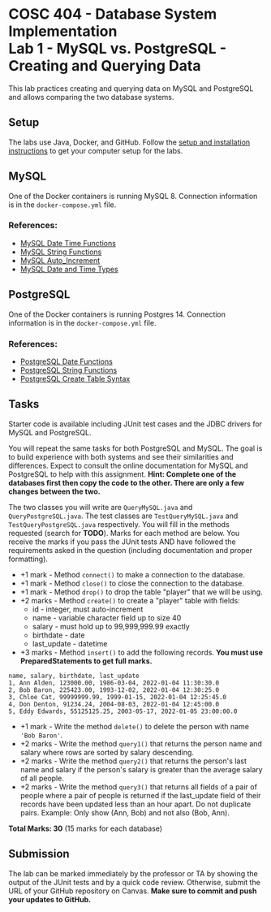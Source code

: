 # COSC 404 - Database System Implementation<br/>Lab 1 - MySQL vs. PostgreSQL - Creating and Querying Data

This lab practices creating and querying data on MySQL and PostgreSQL and allows comparing the two database systems.

## Setup

The labs use Java, Docker, and GitHub. Follow the [setup and installation instructions](https://github.com/rlawrenc/cosc_404/tree/main/labs/setup) to get your computer setup for the labs.

## MySQL

One of the Docker containers is running MySQL 8. Connection information is in the `docker-compose.yml` file.

### References:

- [MySQL Date Time Functions](http://dev.mysql.com/doc/refman/8.0/en/date-and-time-functions.html)
- [MySQL String Functions](http://dev.mysql.com/doc/refman/8.0/en/string-functions.html)
- [MySQL Auto_Increment](http://dev.mysql.com/doc/refman/8.0/en/example-auto-increment.html)
- [MySQL Date and Time Types](http://dev.mysql.com/doc/refman/8.0/en/datetime.html)


## PostgreSQL

One of the Docker containers is running Postgres 14. Connection information is in the `docker-compose.yml` file.

### References:

- [PostgreSQL Date Functions](http://www.postgresql.org/docs/14/static/functions-datetime.html)
- [PostgreSQL String Functions](http://www.postgresql.org/docs/14/static/functions-string.html)
- [PostgreSQL Create Table Syntax](http://www.postgresql.org/docs/14/static/sql-createtable.html)

## Tasks

Starter code is available including JUnit test cases and the JDBC drivers for MySQL and PostgreSQL. 

You will repeat the same tasks for both PostgreSQL and MySQL.  The goal is to build experience with both systems and see their similarities and differences.  Expect to consult the online documentation for MySQL and PostgreSQL to help with this assignment. **Hint: Complete one of the databases first then copy the code to the other.  There are only a few changes between the two.**

The two classes you will write are `QueryMySQL.java` and `QueryPostgreSQL.java`.  The test classes are `TestQueryMySQL.java` and `TestQueryPostgreSQL.java` respectively.  You will fill in the methods requested (search for **TODO**).  Marks for each method are below.  You receive the marks if you pass the JUnit tests AND have followed the requirements asked in the question (including documentation and proper formatting).

- +1 mark - Method `connect()` to make a connection to the database.
- +1 mark - Method `close()` to close the connection to the database.
- +1 mark - Method `drop()` to drop the table "player" that we will be using.
- +2 marks - Method `create()` to create a "player" table with fields:
  	- id - integer, must auto-increment
	- name - variable character field up to size 40
	- salary - must hold up to 99,999,999.99 exactly
	- birthdate - date
	- last_update - datetime	
- +3 marks - Method `insert()` to add the following records.  **You must use PreparedStatements to get full marks.**	

```
name, salary, birthdate, last_update
1, Ann Alden, 123000.00, 1986-03-04, 2022-01-04 11:30:30.0
2, Bob Baron, 225423.00, 1993-12-02, 2022-01-04 12:30:25.0
3, Chloe Cat, 99999999.99, 1999-01-15, 2022-01-04 12:25:45.0
4, Don Denton, 91234.24, 2004-08-03, 2022-01-04 12:45:00.0
5, Eddy Edwards, 55125125.25, 2003-05-17, 2022-01-05 23:00:00.0
```

- +1 mark - Write the method `delete()` to delete the person with name `'Bob Baron'`.</li>
- +2 marks - Write the method `query1()` that returns the person name and salary where rows are sorted by salary descending.</li>
- +2 marks - Write the method `query2()` that returns the person's last name and salary if the person's salary is greater than the average salary of all people.</li>
- +2 marks - Write the method `query3()` that returns all fields of a pair of people where a pair of people is returned if the last_update field of their records have been updated less than an hour apart. Do not duplicate pairs.  Example: Only show (Ann, Bob) and not also (Bob, Ann).</li>

**Total Marks: 30** (15 marks for each database)

## Submission

The lab can be marked immediately by the professor or TA by showing the output of the JUnit tests and by a quick code review.  Otherwise, submit the URL of your GitHub repository on Canvas. **Make sure to commit and push your updates to GitHub.**

